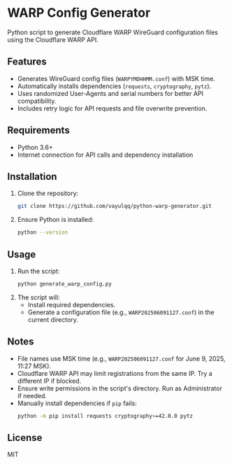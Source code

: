 # WARP Config Generator

Python script to generate Cloudflare WARP WireGuard configuration files using the Cloudflare WARP API.

## Features
- Generates WireGuard config files (`WARPYMDHHMM.conf`) with MSK time.
- Automatically installs dependencies (`requests`, `cryptography`, `pytz`).
- Uses randomized User-Agents and serial numbers for better API compatibility.
- Includes retry logic for API requests and file overwrite prevention.

## Requirements
- Python 3.6+
- Internet connection for API calls and dependency installation

## Installation
1. Clone the repository:
   ```bash
   git clone https://github.com/vayulqq/python-warp-generator.git
   ```

2. Ensure Python is installed:
   ```bash
   python --version
   ```

## Usage
1. Run the script:
   ```bash
   python generate_warp_config.py
   ```
2. The script will:
   - Install required dependencies.
   - Generate a configuration file (e.g., `WARP202506091127.conf`) in the current directory.

## Notes
- File names use MSK time (e.g., `WARP202506091127.conf` for June 9, 2025, 11:27 MSK).
- Cloudflare WARP API may limit registrations from the same IP. Try a different IP if blocked.
- Ensure write permissions in the script's directory. Run as Administrator if needed.
- Manually install dependencies if `pip` fails:
   ```bash
   python -m pip install requests cryptography>=42.0.0 pytz
   ```

## License
MIT

